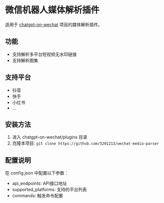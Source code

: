 # 微信机器人媒体解析插件

适用于 [chatgpt-on-wechat](https://github.com/zhayujie/chatgpt-on-wechat) 项目的媒体解析插件。

## 功能
- 支持解析多平台短视频无水印链接
- 支持解析图集

## 支持平台
- 抖音
- 快手
- 小红书
- ...

## 安装方法
1. 进入 chatgpt-on-wechat/plugins 目录
2. 克隆本项目: `git clone https://github.com/5201213/wechat-media-parser`


## 配置说明
在 config.json 中配置以下参数：
- api_endpoints: API接口地址
- supported_platforms: 支持的平台列表
- commands: 触发命令配置